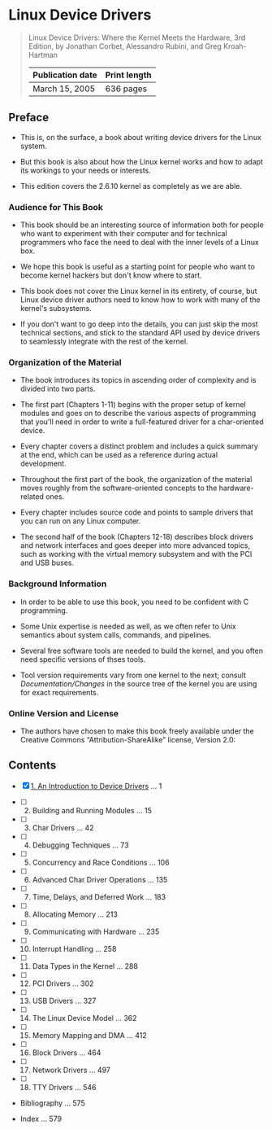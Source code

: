 # Linux Device Drivers

> Linux Device Drivers: Where the Kernel Meets the Hardware, 3rd Edition, by Jonathan Corbet, Alessandro Rubini, and Greg Kroah-Hartman
>
> |Publication date|Print length|
> |-|-|
> |March 15, 2005|636 pages|

## Preface

- This is, on the surface, a book about writing device drivers for the Linux system.

- But this book is also about how the Linux kernel works and how to adapt its workings to your needs or interests.

- This edition covers the 2.6.10 kernel as completely as we are able.

### Audience for This Book

- This book should be an interesting source of information both for people who want to experiment with their computer and for technical programmers who face the need to deal with the inner levels of a Linux box.

- We hope this book is useful as a starting point for people who want to become kernel hackers but don't know where to start.

- This book does not cover the Linux kernel in its entirety, of course, but Linux device driver authors need to know how to work with many of the kernel's subsystems.

- If you don't want to go deep into the details, you can just skip the most technical sections, and stick to the standard API used by device drivers to seamlessly integrate with the rest of the kernel.

### Organization of the Material

- The book introduces its topics in ascending order of complexity and is divided into two parts.

- The first part (Chapters 1-11) begins with the proper setup of kernel modules and goes on to describe the various aspects of programming that you'll need in order to write a full-featured driver for a char-oriented device.

- Every chapter covers a distinct problem and includes a quick summary at the end, which can be used as a reference during actual development.

- Throughout the first part of the book, the organization of the material moves roughly from the software-oriented concepts to the hardware-related ones.

- Every chapter includes source code and points to sample drivers that you can run on any Linux computer.

- The second half of the book (Chapters 12-18) describes block drivers and network interfaces and goes deeper into more advanced topics, such as working with the virtual memory subsystem and with the PCI and USB buses.

### Background Information

- In order to be able to use this book, you need to be confident with C programming.

- Some Unix expertise is needed as well, as we often refer to Unix semantics about system calls, commands, and pipelines.

- Several free software tools are needed to build the kernel, and you often need specific versions of thses tools.

- Tool version requirements vary from one kernel to the next; consult *Documentation/Changes* in the source tree of the kernel you are using for exact requirements.

### Online Version and License

- The authors have chosen to make this book freely available under the Creative Commons “Attribution-ShareAlike” license, Version 2.0:

## Contents

- [x] [1. An Introduction to Device Drivers](01-an-introduction-to-device-drivers.md) ... 1

- [ ] 2. Building and Running Modules ... 15

- [ ] 3. Char Drivers ... 42

- [ ] 4. Debugging Techniques ... 73

- [ ] 5. Concurrency and Race Conditions ... 106

- [ ] 6. Advanced Char Driver Operations ... 135

- [ ] 7. Time, Delays, and Deferred Work ... 183

- [ ] 8. Allocating Memory ... 213

- [ ] 9. Communicating with Hardware ... 235

- [ ] 10. Interrupt Handling ... 258

- [ ] 11. Data Types in the Kernel ... 288

- [ ] 12. PCI Drivers ... 302

- [ ] 13. USB Drivers ... 327

- [ ] 14. The Linux Device Model ... 362

- [ ] 15. Memory Mapping and DMA ... 412

- [ ] 16. Block Drivers ... 464

- [ ] 17. Network Drivers ... 497

- [ ] 18. TTY Drivers ... 546

- Bibliography ... 575

- Index ... 579

